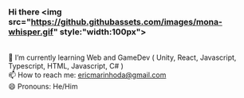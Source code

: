 ### Hi there <img src="https://github.githubassets.com/images/mona-whisper.gif" style:"width:100px">
<br>🌱 I’m currently learning Web and GameDev ( Unity, React, Javascript, Typescript, HTML, Javascript, C# )
<br>📫 How to reach me: ericmarinhoda@gmail.com
<br>😄 Pronouns: He/Him
